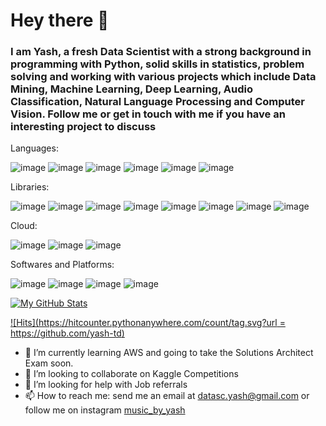 # Hey there 👋

### I am Yash, a fresh Data Scientist with a strong background in programming with Python, solid skills in statistics, problem solving and working with various projects which include Data Mining, Machine Learning, Deep Learning, Audio Classification, Natural Language Processing and Computer Vision. Follow me or get in touch with me if you have an interesting project to discuss

Languages:

![image](https://img.shields.io/badge/Python-FFD43B?style=for-the-badge&logo=python&logoColor=blue) 
![image](https://img.shields.io/badge/PostgreSQL-316192?style=for-the-badge&logo=postgresql&logoColor=white) 
![image](https://img.shields.io/badge/C%2B%2B-00599C?style=for-the-badge&logo=c%2B%2B&logoColor=white) 
![image](https://img.shields.io/badge/CSS3-1572B6?style=for-the-badge&logo=css3&logoColor=white) 
![image](https://img.shields.io/badge/HTML5-E34F26?style=for-the-badge&logo=html5&logoColor=white) 
![image](https://img.shields.io/badge/Arduino-00979D?style=for-the-badge&logo=Arduino&logoColor=white) 

Libraries:

![image](https://img.shields.io/badge/Apache_Spark-FFFFFF?style=for-the-badge&logo=apachespark&logoColor=#E35A16)
![image](https://img.shields.io/badge/Flask-000000?style=for-the-badge&logo=flask&logoColor=white)
![image](https://img.shields.io/badge/scikit_learn-F7931E?style=for-the-badge&logo=scikit-learn&logoColor=white)
![image](https://img.shields.io/badge/Numpy-777BB4?style=for-the-badge&logo=numpy&logoColor=white)
![image](https://img.shields.io/badge/Pandas-2C2D72?style=for-the-badge&logo=pandas&logoColor=white)
![image](https://img.shields.io/badge/Keras-FF0000?style=for-the-badge&logo=keras&logoColor=white)
![image](https://img.shields.io/badge/TensorFlow-FF6F00?style=for-the-badge&logo=tensorflow&logoColor=white)
![image](https://img.shields.io/badge/PyTorch-EE4C2C?style=for-the-badge&logo=PyTorch&logoColor=white)

Cloud:

![image](https://img.shields.io/badge/Amazon_AWS-FF9900?style=for-the-badge&logo=amazonaws&logoColor=white)
![image](https://img.shields.io/badge/Google_Cloud-4285F4?style=for-the-badge&logo=google-cloud&logoColor=white)
![image](https://img.shields.io/badge/Heroku-430098?style=for-the-badge&logo=heroku&logoColor=white)

Softwares and Platforms:

![image](https://img.shields.io/badge/Kaggle-20BEFF?style=for-the-badge&logo=Kaggle&logoColor=white)
![image](https://img.shields.io/badge/Docker-2CA5E0?style=for-the-badge&logo=docker&logoColor=white)
![image](https://img.shields.io/badge/Colab-F9AB00?style=for-the-badge&logo=googlecolab&color=525252)
![image](https://img.shields.io/badge/VSCode-0078D4?style=for-the-badge&logo=visual%20studio%20code&logoColor=white)


[![My GitHub Stats](https://github-readme-stats.vercel.app/api/?username=yash-td&count_private=true&theme=tokyonight&showicons=true)]()


[![Hits](https://hitcounter.pythonanywhere.com/count/tag.svg?url = https://github.com/yash-td)]()


- 🌱 I’m currently learning AWS and going to take the Solutions Architect Exam soon.
- 👯 I’m looking to collaborate on Kaggle Competitions
- 🤔 I’m looking for help with Job referrals
- 📫 How to reach me: send me an email at datasc.yash@gmail.com or follow me on instagram [music_by_yash](https://www.instagram.com/music_by_yash/?hl=en)
